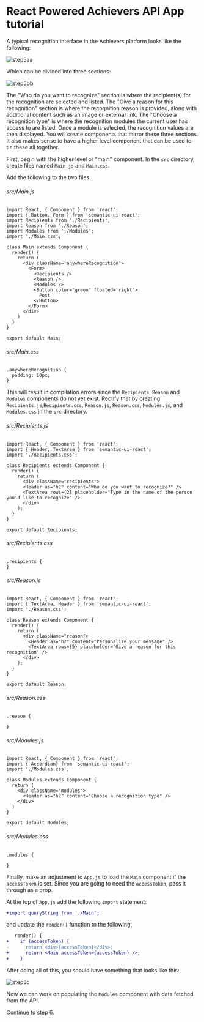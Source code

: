 # React Powered Achievers API App tutorial

A typical recognition interface in the Achievers platform looks like the following:

![step5aa](screenshots/step5aa.png)

Which can be divided into three sections:

![step5bb](screenshots/step5bb.png)

The "Who do you want to recognize" section is where the recipient(s) for the recognition are selected and listed. The "Give a reason for this recognition" section is where the recognition reason is provided, along with additional content such as an image or external link. The "Choose a recognition type" is where the recognition modules the current user has access to are listed. Once a module is selected, the recognition values are then displayed. You will create components that mirror these three sections. It also makes sense to have a higher level component that can be used to tie these all together.

First, begin with the higher level or "main" component. In the `src` directory, create files named `Main.js` and `Main.css`. 

Add the following to the two files:

###### src/Main.js
``` 
import React, { Component } from 'react';
import { Button, Form } from 'semantic-ui-react';
import Recipients from './Recipients';
import Reason from './Reason';
import Modules from './Modules';
import './Main.css';

class Main extends Component {
  render() {
    return (
      <div className='anywhereRecognition'>
        <Form>
          <Recipients />
          <Reason />
          <Modules />
          <Button color='green' floated='right'>
            Post
          </Button>
        </Form>
      </div>
    )
  }
}

export default Main;
```

###### src/Main.css
``` 
.anywhereRecognition {
  padding: 10px;
}
```

This will result in compilation errors since the `Recipients`, `Reason` and `Modules` components do not yet exist. Rectify that by creating `Recipients.js`,`Recipients.css`, `Reason.js`, `Reason.css`, `Modules.js`, and `Modules.css` in the `src` directory.

###### src/Recipients.js
``` 
import React, { Component } from 'react';
import { Header, TextArea } from 'semantic-ui-react';
import './Recipients.css';

class Recipients extends Component {
  render() {
    return (
      <div className="recipients">
      <Header as="h2" content="Who do you want to recognize?" />
      <TextArea rows={2} placeholder="Type in the name of the person you'd like to recognize" />
      </div>
    );
  }
}
  
export default Recipients;
```

###### src/Recipients.css
``` 
.recipients {
}
```

###### src/Reason.js
``` 
import React, { Component } from 'react';
import { TextArea, Header } from 'semantic-ui-react';
import './Reason.css';

class Reason extends Component {
  render() {
    return (
      <div className="reason">
        <Header as="h2" content="Personalize your message" />
        <TextArea rows={5} placeholder='Give a reason for this recognition' />
      </div>
    );
  }
}
  
export default Reason;
```

###### src/Reason.css
```
.reason {
  
}
```

###### src/Modules.js
``` 
import React, { Component } from 'react';
import { Accordion} from 'semantic-ui-react';
import './Modules.css';

class Modules extends Component {
  return (
    <div className="modules">
      <Header as="h2" content="Choose a recognition type" />
    </div>
  )
}
  
export default Modules;
```

###### src/Modules.css
```
.modules {
  
}
```

Finally, make an adjustment to `App.js` to load the `Main` component if the `accessToken` is set. Since you are going to need the `accessToken`, pass it through as a prop.

At the top of `App.js` add the following `import` statement:

```diff
+import queryString from './Main';
```

and update the `render()` function to the following:

```diff
   render() {
+    if (accessToken) {
-      return <div>{accessToken}</div>;
+      return <Main accessToken={accessToken} />;
+    } 
```

After doing all of this, you should have something that looks like this:

![step5c](screenshots/step5c.png)

Now we can work on populating the `Modules` component with data fetched from the API.

Continue to step 6.
